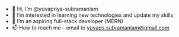 - 👋 Hi, I’m @yuvapriya-subramaniam
- 👀 I’m interested in learning new technologies and update my skills
- 🌱 I’m an aspiring full-stack developer (MERN)
- 📫 How to reach me - email to yuvaps.subramaniam@gmail.com

<!---
yuvapriya-subramaniam/yuvapriya-subramaniam is a ✨ special ✨ repository because its `README.md` (this file) appears on your GitHub profile.
You can click the Preview link to take a look at your changes.
--->
